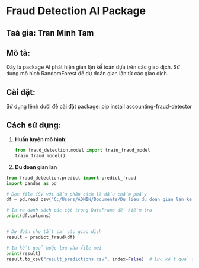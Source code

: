 # Fraud Detection AI Package

## Taá gia: Tran Minh Tam

## Mô tả:
Đây là package AI phát hiện gian lận kế toán dựa trên các giao dịch. Sử dụng mô hình RandomForest để dự đoán gian lận từ các giao dịch.

## Cài đặt:
Sử dụng lệnh dưới để cài đặt package:
  pip install accounting-fraud-detector


## Cách sử dụng:
1. **Huấn luyện mô hình**:
   ```python
   from fraud_detection.model import train_fraud_model
   train_fraud_model()

2. **Du doan gian lan**
  ```python
  from fraud_detection.predict import predict_fraud
  import pandas as pd

  # Đọc file CSV với dấu phân cách là dấu chấm phẩy
  df = pd.read_csv("C:/Users/ADMIN/Documents/Du_lieu_du_doan_gian_lan_ke_toan.csv", delimiter=";")

  # In ra danh sách các cột trong DataFrame để kiểm tra
  print(df.columns)


  # Dự đoán cho tất cả các giao dịch
  result = predict_fraud(df)

  # In kết quả hoặc lưu vào file mới
  print(result)
  result.to_csv("result_predictions.csv", index=False)  # Lưu kết quả dự đoán vào file CSV mới



